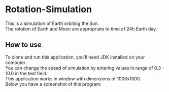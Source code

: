 # Rotation-Simulation
This is a simulation of Earth orbiting the Sun.  
The rotation of Earth and Moon are appropriate to time of 24h Earth day.  
## How to use
To clone and run this application, you'll need JDK installed on your computer.  
You can change the speed of simulation by entering values in range of 0.3 - 10.0 in the text field.  
This application works in window with dimensions of 1000x1000.  
Below you have a screenshot of this program:  
